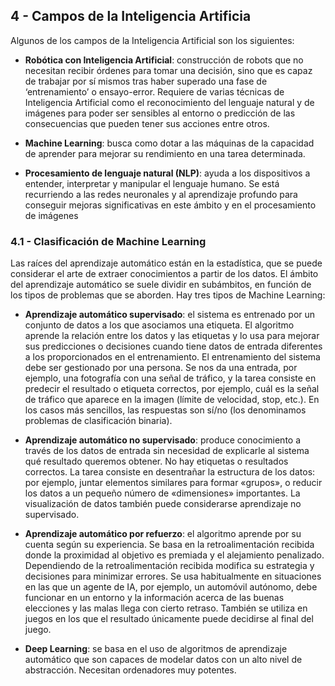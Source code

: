 4 - Campos de la Inteligencia Artificia
-


Algunos de los campos de la Inteligencia Artificial son los siguientes:
* **Robótica con Inteligencia Artificial**: construcción de robots que no necesitan recibir
órdenes para tomar una decisión, sino que es capaz de trabajar por sí mismos tras haber superado una fase de ‘entrenamiento’ o ensayo-error. Requiere de varias técnicas de Inteligencia Artificial como el reconocimiento del lenguaje natural y de imágenes para poder ser sensibles al entorno o predicción de las consecuencias que pueden tener sus acciones entre otros.

* **Machine Learning**: busca como dotar a las máquinas de la capacidad de aprender para mejorar su rendimiento en una tarea determinada.
  
* **Procesamiento de lenguaje natural (NLP)**: ayuda a los dispositivos a entender, interpretar y manipular el lenguaje humano. Se está recurriendo a las redes neuronales y al aprendizaje profundo para conseguir mejoras significativas en este ámbito y en el procesamiento de imágenes 

### 4.1 - Clasificación de Machine Learning

Las raíces del aprendizaje automático están en la estadística, que se puede considerar el arte de
extraer conocimientos a partir de los datos. El ámbito del aprendizaje automático se suele dividir
en subámbitos, en función de los tipos de problemas que se aborden. Hay tres tipos de Machine Learning:

* **Aprendizaje automático supervisado**: el sistema es entrenado por un conjunto de datos a los que asociamos una etiqueta. El algoritmo aprende la relación entre los datos y las etiquetas y lo usa para mejorar sus predicciones o decisiones cuando tiene datos de entrada diferentes a los proporcionados en el entrenamiento. El entrenamiento del sistema debe ser gestionado por una persona. Se nos da una entrada, por ejemplo, una fotografía con una señal de tráfico, y la tarea consiste en predecir el resultado o etiqueta correctos, por ejemplo, cuál es la señal de tráfico que aparece en la imagen (límite de velocidad, stop,
etc.). En los casos más sencillos, las respuestas son sí/no (los denominamos problemas de clasificación binaria).

* **Aprendizaje automático no supervisado**: produce conocimiento a través de los datos de
entrada sin necesidad de explicarle al sistema qué resultado queremos obtener. No hay etiquetas o resultados correctos. La tarea consiste en desentrañar la estructura de los datos: por ejemplo, juntar elementos similares para formar «grupos», o reducir los datos a un pequeño número de «dimensiones» importantes. La visualización de datos también puede considerarse aprendizaje no supervisado.

* **Aprendizaje automático por refuerzo**: el algoritmo aprende por su cuenta según su experiencia. Se basa en la retroalimentación recibida donde la proximidad al objetivo es premiada y el alejamiento penalizado. Dependiendo de la retroalimentación recibida modifica su estrategia y decisiones para minimizar errores. Se usa habitualmente en situaciones en las que un agente de IA, por ejemplo, un automóvil autónomo, debe funcionar en un entorno y la información acerca de las buenas elecciones y las malas llega con cierto retraso. También se utiliza en juegos en los que el resultado únicamente puede decidirse al final del juego.
  
* **Deep Learning**: se basa en el uso de algoritmos de aprendizaje automático que son capaces de modelar datos con un alto nivel de abstracción. Necesitan ordenadores muy potentes.